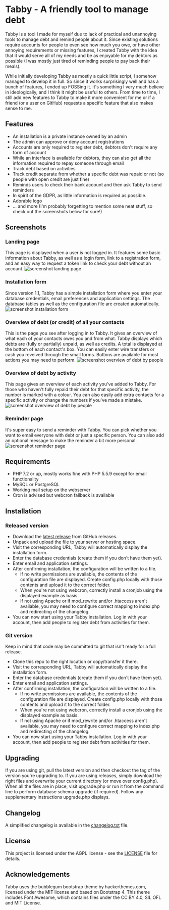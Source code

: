 # Tabby - A friendly tool to manage debt

Tabby is a tool I made for myself due to lack of practical and unannoying tools to manage debt and remind people about it. Since existing solutions require accounts for people to even see how much you owe, or have other annoying requirements or missing features, I created Tabby with the idea that it would serve all of my needs and be as enjoyable for my debtors as possible (I was mostly just tired of reminding people to pay back their meals). 

While initially developing Tabby as mostly a quick little script, I somehow managed to develop it in full. So since it works surprisingly well and has a bunch of features, I ended up FOSSing it. It's something I very much believe in ideologically, and I think it might be useful to others. From time to time, I still add new features to Tabby to make it more convenient for me or if a friend (or a user on GitHub) requests a specific feature that also makes sense to me.

## Features 

* An installation is a private instance owned by an admin
* The admin can approve or deny account registrations
* Accounts are only required to register debt, debtors don't require any form of account
* While an interface is available for debtors, they can also get all the information required to repay someone through email
* Track debt based on activities
* Track credit separate from whether a specific debt was repaid or not (so people with open credit are just fine)
* Reminds users to check their bank account and then ask Tabby to send reminders
* In spirit of the GDPR, as little information is required as possible.
* Adorable logo
* ... and more (I'm probably forgetting to mention some neat stuff, so check out the screenshots below for sure!)

## Screenshots

### Landing page
This page is displayed when a user is not logged in. It features some basic information about Tabby, as well as a login form, link to a registration form, and an easy way to request a token link to check your debt without an account.
![screenshot landing page](/screenshots/screenshot_1_landing.png?raw=true)

### Installation form
Since version 1.1, Tabby has a simple installation form where you enter your database credentials, email preferences and application settings. The database tables as well as the configuration file are created automatically.
![screenshot installation form](/screenshots/screenshot_2_install.png?raw=true)

### Overview of debt (or credit) of all your contacts
This is the page you see after logging in to Tabby. It gives an overview of what each of your contacts owes you and from what. Tabby displays which debts are (fully or partially) unpaid, as well as credits. A total is displayed at the bottom of each contact's box. You can easily enter wire transfers or cash you reveived through the small forms. Buttons are available for most actions you may need to perform.
![screenshot overview of debt by people](/screenshots/screenshot_3_people.png?raw=true)

### Overview of debt by activity
This page gives an overview of each activity you've added to Tabby. For those who haven't fully repaid their debt for that specific activity, the number is marked with a colour. You can also easily add extra contacts for a specific activity or change the numbers if you've made a mistake.
![screenshot overview of debt by people](/screenshots/screenshot_4_activities.png?raw=true)

### Reminder page
It's super easy to send a reminder with Tabby. You can pick whether you want to email everyone with debt or just a specific person. You can also add an optional message to make the reminder a bit more personal.
![screenshot reminder page](/screenshots/screenshot_5_reminder.png?raw=true)

## Requirements

* PHP 7.2 or up, mostly works fine with PHP 5.5.9 except for email functionality
* MySQL or PostgreSQL
* Working mail setup on the webserver
* Cron is advised but webcron fallback is available

## Installation

### Released version

* Download the [latest release](https://github.com/bertvandepoel/tabby/releases/latest) from GitHub releases.
* Unpack and upload the file to your server or hosting space.
* Visit the corresponding URL, Tabby will automatically display the installation form.
* Enter the database credentials (create them if you don't have them yet).
* Enter email and application settings.
* After confirming installation, the configuration will be written to a file. 
  * If no write permissions are available, the contents of the configuration file are displayed. Create config.php locally with those contents and upload it to the correct folder.
  * When you're not using webcron, correctly install a cronjob using the displayed example as basis.
  * If not using Apache or if mod_rewrite and/or .htaccess aren't available, you may need to configure correct mapping to index.php and redirecting of the changelog.
* You can now start using your Tabby installation. Log in with your account, then add people to register debt from activities for them. 

### Git version

Keep in mind that code may be committed to git that isn't ready for a full release.

* Clone this repo to the right location or copy/transfer it there.
* Visit the corresponding URL, Tabby will automatically display the installation form.
* Enter the database credentials (create them if you don't have them yet).
* Enter email and application settings.
* After confirming installation, the configuration will be written to a file. 
  * If no write permissions are available, the contents of the configuration file are displayed. Create config.php locally with those contents and upload it to the correct folder.
  * When you're not using webcron, correctly install a cronjob using the displayed example as basis.
  * If not using Apache or if mod_rewrite and/or .htaccess aren't available, you may need to configure correct mapping to index.php and redirecting of the changelog.
* You can now start using your Tabby installation. Log in with your account, then add people to register debt from activities for them.

## Upgrading

If you are using git, pull the latest version and then checkout the tag of the version you're upgrading to. If you are using releases, simply download the right files and overwrite your current directory (or move over config.php). When all the files are in place, visit upgrade.php or run it from the command line to perform database schema upgrade (if required). Follow any supplementary instructions upgrade.php displays.

## Changelog

A simplified changelog is available in the [changelog.txt](changelog.txt) file.

## License

This project is licensed under the AGPL license - see the [LICENSE](LICENSE) file for details.

## Acknowledgements

Tabby uses the bubblegum bootstrap theme by hackerthemes.com, licensed under the MIT license and based on Bootstrap 4. This theme includes Font Awesome, which contains files under the CC BY 4.0, SIL OFL and MIT License.
